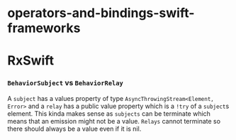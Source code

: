 # operators-and-bindings-swift-frameworks

# RxSwift
### `BehaviorSubject` vs `BehaviorRelay`
A `subject` has a values property of type `AsyncThrowingStream<Element, Error>` and a `relay` has a public value property which is a `!try` of a `subject`s element. This kinda makes sense as `subjects` can be terminate which means that an emission might not be a value. `Relays` cannot terminate so there should always be a value even if it is nil.
